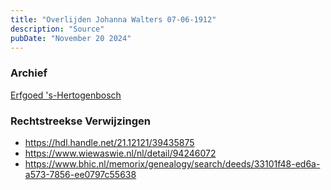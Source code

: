 ```yaml
---
title: "Overlijden Johanna Walters 07-06-1912"
description: "Source"
pubDate: "November 20 2024"
---
```


### Archief
[Erfgoed 's-Hertogenbosch](https://www.erfgoedshertogenbosch.nl/)

### Rechtstreekse Verwijzingen
- https://hdl.handle.net/21.12121/39435875
- https://www.wiewaswie.nl/nl/detail/94246072
- https://www.bhic.nl/memorix/genealogy/search/deeds/33101f48-ed6a-a573-7856-ee0797c55638